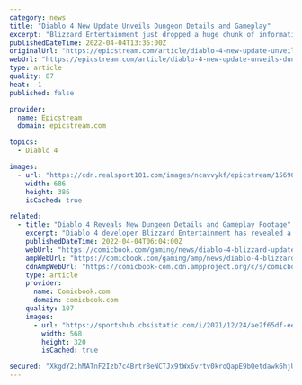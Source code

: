 ```yaml
---
category: news
title: "Diablo 4 New Update Unveils Dungeon Details and Gameplay"
excerpt: "Blizzard Entertainment just dropped a huge chunk of information for Diablo 4 on its dungeons which will be all new for the upcoming game series. The developer of the game continues to update the fans ..."
publishedDateTime: 2022-04-04T13:35:00Z
originalUrl: "https://epicstream.com/article/diablo-4-new-update-unveils-dungeon-details-and-gameplay"
webUrl: "https://epicstream.com/article/diablo-4-new-update-unveils-dungeon-details-and-gameplay"
type: article
quality: 87
heat: -1
published: false

provider:
  name: Epicstream
  domain: epicstream.com

topics:
  - Diablo 4

images:
  - url: "https://cdn.realsport101.com/images/ncavvykf/epicstream/15690053c084327a8983e1dd5713db5619e4c648-650x400.jpg?rect=0,17,650,366&w=686&h=386&auto=format"
    width: 686
    height: 386
    isCached: true

related:
  - title: "Diablo 4 Reveals New Dungeon Details and Gameplay Footage"
    excerpt: "Diablo 4 developer Blizzard Entertainment has revealed a ton of new information about the dungeons that will be present in the latest entry in the long-running action series. Although it has been ..."
    publishedDateTime: 2022-04-04T06:04:00Z
    webUrl: "https://comicbook.com/gaming/news/diablo-4-blizzard-update-gameplay-dungeons/"
    ampWebUrl: "https://comicbook.com/gaming/amp/news/diablo-4-blizzard-update-gameplay-dungeons/"
    cdnAmpWebUrl: "https://comicbook-com.cdn.ampproject.org/c/s/comicbook.com/gaming/amp/news/diablo-4-blizzard-update-gameplay-dungeons/"
    type: article
    provider:
      name: Comicbook.com
      domain: comicbook.com
    quality: 107
    images:
      - url: "https://sportshub.cbsistatic.com/i/2021/12/24/ae2f65df-ee69-4829-9c5a-fcd18919af2a/the-witcher-season-2.png?width=568&height=320"
        width: 568
        height: 320
        isCached: true

secured: "XkgdY2ihMATnF2Izb7c4Brtr8eNCTJx9tWx6vrtv0kroQapE9bQetdawk6hjU3e8XYtU0ieY4mTr0hSRPP6agfabGB9HJfm9gH3J6Uv1l+dLurOLz8j3SCA1F7HdqV/QW+x61w+T44C8ypIx8asy8lYiy+Q1HPyoFt+LwGr5xDVG87tjuDWsb9Wyp6aQtiA9hgA+zJybSJK8/QrhP16W6xlzWCnQ9RIlnf15Ir654TL8j1jM+/T/hmbNKnbyTutA8TnZgwHXQlhk1ybEb5zFvLCi4U09sT5DJvPeYzmqb9KA4EhuBfz1iQs7QVqnoAJj1ls63c2zCrKWyF4slhhwgl1yDUePOtJEdyi5hJtzdhY=;T05gGurk6k08KI6Onqn5Tg=="
---
```


